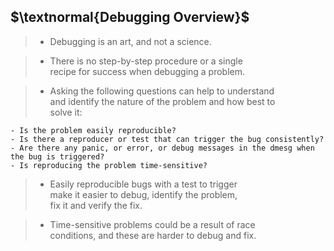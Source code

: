 ## $\textnormal{Debugging Overview}$

> - Debugging is an art, and not a science.

> - There is no step-by-step procedure or a single <br />
    recipe for success when debugging a problem.

> - Asking the following questions can help to understand <br />
    and identify the nature of the problem and how best to <br />
    solve it:

```plaintext
- Is the problem easily reproducible?
- Is there a reproducer or test that can trigger the bug consistently?
- Are there any panic, or error, or debug messages in the dmesg when the bug is triggered?
- Is reproducing the problem time-sensitive?
```

> - Easily reproducible bugs with a test to trigger <br />
    make it easier to debug, identify the problem, <br />
    fix it and verify the fix.

> - Time-sensitive problems could be a result of race <br />
    conditions, and these are harder to debug and fix.
